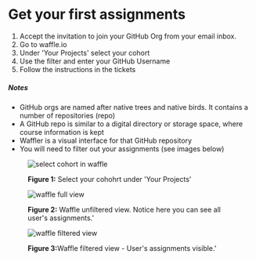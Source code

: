 # Get your first assignments

1. Accept the invitation to join your GitHub Org from your email inbox.
2. Go to waffle.io
3. Under 'Your Projects' select your cohort
4. Use the filter and enter your GitHub Username
5. Follow the instructions in the tickets

##### Notes  
- GitHub orgs are named after native trees and native birds. It contains a number of repositories (repo)
- A GitHub repo is similar to a digital directory or storage space, where course information is kept
- Waffler is a visual interface for that GitHub repository
- You will need to filter out your assignments (see images below)


<figure>
  <img src="../../images/waffle_select_cohort.png" alt="select cohort in waffle"><br>
  <figcaption>
    <p><strong>Figure 1:</strong> Select your cohohrt under 'Your Projects'</p>
  </figcaption>
</figure>

<figure>
  <img src="../../images/waffle_cohort_full_view.png" alt="waffle full view"><br>
  <figcaption>
    <p><strong>Figure 2:</strong> Waffle unfiltered view. Notice here you can see all user's assignments.'</p>
  </figcaption>
</figure>

<figure>
  <img src="../../images/waffle_cohort_filter_user_view.png" alt="waffle filtered view"><br>
  <figcaption>
    <p><strong>Figure 3:</strong>Waffle filtered view - User's assignments visible.'</p>
  </figcaption>
</figure>
